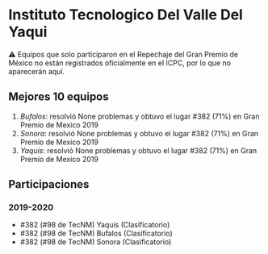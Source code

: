 # Instituto Tecnologico Del Valle Del Yaqui

:warning: Equipos que solo participaron en el Repechaje del Gran Premio de México no están registrados oficialmente en el ICPC, por lo que no aparecerán aquí.

## Mejores 10 equipos

1. _Bufalos_: resolvió None problemas y obtuvo el lugar #382 (71%) en Gran Premio de Mexico 2019
1. _Sonora_: resolvió None problemas y obtuvo el lugar #382 (71%) en Gran Premio de Mexico 2019
1. _Yaquis_: resolvió None problemas y obtuvo el lugar #382 (71%) en Gran Premio de Mexico 2019

## Participaciones

### 2019-2020

- #382 (#98 de TecNM) Yaquis (Clasificatorio)
- #382 (#98 de TecNM) Bufalos (Clasificatorio)
- #382 (#98 de TecNM) Sonora (Clasificatorio)



